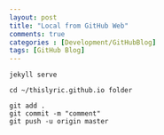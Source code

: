 ```yaml
---
layout: post
title: "Local from GitHub Web"
comments: true
categories : [Development/GitHubBlog]
tags: [GitHub Blog]
---
```


```jekyll serve```

```cd ~/thislyric.github.io folder```

```
git add .
git commit -m "comment"
git push -u origin master
```
